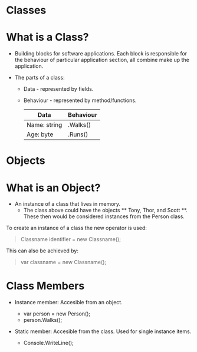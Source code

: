 # Classes 

# What is a Class?
- Building blocks for software applications.  Each block is responsible for the behaviour of particular application section, all combine make up the application.

- The parts of a class:
  - Data - represented by fields.
  - Behaviour - represented by method/functions.

      | Data          | Behaviour     |
      | ---           | ---           |
      | Name: string  | .Walks()      |
      | Age: byte     | .Runs()       |

# Objects

# What is an Object?
- An instance of a class that lives in memory. 
  - The class above could have the objects ** Tony, Thor, and Scott **.  These then would be considered instances from the Person class. 
 
To create an instance of a class the new operator is used:  
> Classname identifier = new Classname(); 

This can also be achieved by:
> var classname = new Classname();

# Class Members
- Instance member:  Accesible from an object.
    - var person = new Person();
    - person.Walks();
    
- Static member:  Accesible from the class.  Used for single instance items.
    - Console.WriteLine();


